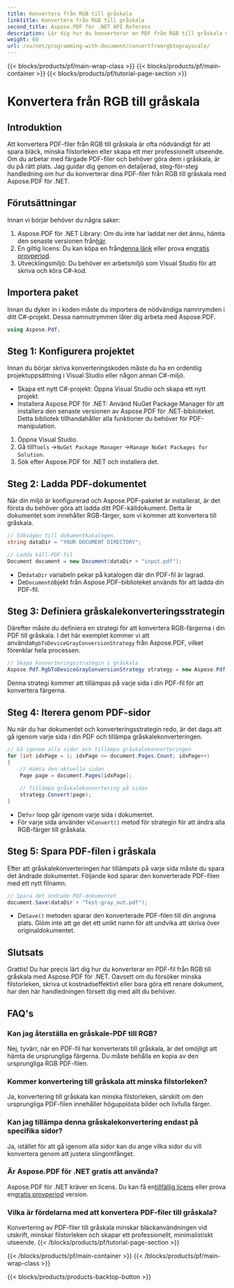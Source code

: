 ```yaml
---
title: Konvertera från RGB till gråskala
linktitle: Konvertera från RGB till gråskala
second_title: Aspose.PDF för .NET API Referens
description: Lär dig hur du konverterar en PDF från RGB till gråskala med Aspose.PDF för .NET. En steg-för-steg-guide för att förenkla PDF-färgkonvertering och spara filutrymme.
weight: 60
url: /sv/net/programming-with-document/convertfromrgbtograyscale/
---
```


{{< blocks/products/pf/main-wrap-class >}}
{{< blocks/products/pf/main-container >}}
{{< blocks/products/pf/tutorial-page-section >}}

# Konvertera från RGB till gråskala

## Introduktion

Att konvertera PDF-filer från RGB till gråskala är ofta nödvändigt för att spara bläck, minska filstorleken eller skapa ett mer professionellt utseende. Om du arbetar med färgade PDF-filer och behöver göra dem i gråskala, är du på rätt plats. Jag guidar dig genom en detaljerad, steg-för-steg handledning om hur du konverterar dina PDF-filer från RGB till gråskala med Aspose.PDF för .NET.

## Förutsättningar

Innan vi börjar behöver du några saker:

1.  Aspose.PDF för .NET Library: Om du inte har laddat ner det ännu, hämta den senaste versionen från[här](https://releases.aspose.com/pdf/net/).
2.  En giltig licens: Du kan köpa en från[denna länk](https://purchase.aspose.com/buy) eller prova en[gratis provperiod](https://releases.aspose.com/).
3. Utvecklingsmiljö: Du behöver en arbetsmiljö som Visual Studio för att skriva och köra C#-kod.

## Importera paket

Innan du dyker in i koden måste du importera de nödvändiga namnrymden i ditt C#-projekt. Dessa namnutrymmen låter dig arbeta med Aspose.PDF.

```csharp
using Aspose.Pdf;
```

## Steg 1: Konfigurera projektet

Innan du börjar skriva konverteringskoden måste du ha en ordentlig projektuppsättning i Visual Studio eller någon annan C#-miljö.

- Skapa ett nytt C#-projekt: Öppna Visual Studio och skapa ett nytt projekt.
- Installera Aspose.PDF för .NET: Använd NuGet Package Manager för att installera den senaste versionen av Aspose.PDF för .NET-biblioteket. Detta bibliotek tillhandahåller alla funktioner du behöver för PDF-manipulation.

1. Öppna Visual Studio.
2.  Gå till`Tools` ->`NuGet Package Manager` ->`Manage NuGet Packages for Solution`.
3. Sök efter Aspose.PDF för .NET och installera det.

## Steg 2: Ladda PDF-dokumentet

När din miljö är konfigurerad och Aspose.PDF-paketet är installerat, är det första du behöver göra att ladda ditt PDF-källdokument. Detta är dokumentet som innehåller RGB-färger, som vi kommer att konvertera till gråskala.

```csharp
// Sökvägen till dokumentkatalogen.
string dataDir = "YOUR DOCUMENT DIRECTORY";

// Ladda käll-PDF-fil
Document document = new Document(dataDir + "input.pdf");
```

-  De`dataDir` variabeln pekar på katalogen där din PDF-fil är lagrad.
-  De`Document`objekt från Aspose.PDF-biblioteket används för att ladda din PDF-fil.

## Steg 3: Definiera gråskalekonverteringsstrategin

 Därefter måste du definiera en strategi för att konvertera RGB-färgerna i din PDF till gråskala. I det här exemplet kommer vi att använda`RgbToDeviceGrayConversionStrategy` från Aspose.PDF, vilket förenklar hela processen.

```csharp
// Skapa konverteringsstrategin i gråskala
Aspose.Pdf.RgbToDeviceGrayConversionStrategy strategy = new Aspose.Pdf.RgbToDeviceGrayConversionStrategy();
```

Denna strategi kommer att tillämpas på varje sida i din PDF-fil för att konvertera färgerna.

## Steg 4: Iterera genom PDF-sidor

Nu när du har dokumentet och konverteringsstrategin redo, är det dags att gå igenom varje sida i din PDF och tillämpa gråskalekonverteringen. 

```csharp
// Gå igenom alla sidor och tillämpa gråskalekonverteringen
for (int idxPage = 1; idxPage <= document.Pages.Count; idxPage++)
{
    // Hämta den aktuella sidan
    Page page = document.Pages[idxPage];
    
    // Tillämpa gråskalekonvertering på sidan
    strategy.Convert(page);
}
```

-  De`for` loop går igenom varje sida i dokumentet.
-  För varje sida använder vi`Convert()` metod för strategin för att ändra alla RGB-färger till gråskala.

## Steg 5: Spara PDF-filen i gråskala

Efter att gråskalekonverteringen har tillämpats på varje sida måste du spara det ändrade dokumentet. Följande kod sparar den konverterade PDF-filen med ett nytt filnamn.

```csharp
// Spara det ändrade PDF-dokumentet
document.Save(dataDir + "Test-gray_out.pdf");
```

-  De`Save()` metoden sparar den konverterade PDF-filen till din angivna plats. Glöm inte att ge det ett unikt namn för att undvika att skriva över originaldokumentet.

## Slutsats

Grattis! Du har precis lärt dig hur du konverterar en PDF-fil från RGB till gråskala med Aspose.PDF för .NET. Oavsett om du försöker minska filstorleken, skriva ut kostnadseffektivt eller bara göra ett renare dokument, har den här handledningen försett dig med allt du behöver.

## FAQ's

### Kan jag återställa en gråskale-PDF till RGB?

Nej, tyvärr, när en PDF-fil har konverterats till gråskala, är det omöjligt att hämta de ursprungliga färgerna. Du måste behålla en kopia av den ursprungliga RGB PDF-filen.

### Kommer konvertering till gråskala att minska filstorleken?

Ja, konvertering till gråskala kan minska filstorleken, särskilt om den ursprungliga PDF-filen innehåller högupplösta bilder och livfulla färger.

### Kan jag tillämpa denna gråskalekonvertering endast på specifika sidor?

Ja, istället för att gå igenom alla sidor kan du ange vilka sidor du vill konvertera genom att justera slingomfånget.

### Är Aspose.PDF för .NET gratis att använda?

 Aspose.PDF för .NET kräver en licens. Du kan få en[tillfällig licens](https://purchase.aspose.com/temporary-license/) eller prova en[gratis provperiod](https://releases.aspose.com/) version.

### Vilka är fördelarna med att konvertera PDF-filer till gråskala?

Konvertering av PDF-filer till gråskala minskar bläckanvändningen vid utskrift, minskar filstorleken och skapar ett professionellt, minimalistiskt utseende.
{{< /blocks/products/pf/tutorial-page-section >}}

{{< /blocks/products/pf/main-container >}}
{{< /blocks/products/pf/main-wrap-class >}}

{{< blocks/products/products-backtop-button >}}
